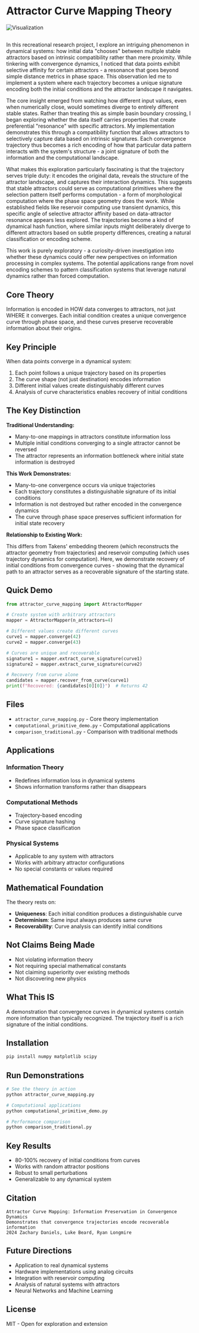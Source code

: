  # Attractor Curve Mapping Theory

![Visualization](visualization.gif)

## 
In this recreational research project, I explore an intriguing phenomenon in dynamical systems: how initial data "chooses" between multiple stable attractors
based on intrinsic compatibility rather than mere proximity. While tinkering with convergence dynamics, I noticed that data points exhibit selective affinity for certain attractors - a resonance that goes beyond simple distance metrics in phase space. This observation led me to implement a system where each trajectory becomes a unique signature encoding both the initial conditions and the attractor landscape it navigates.

The core insight emerged from watching how different input values, even when numerically close, would sometimes diverge to entirely different stable states.
Rather than treating this as simple basin boundary crossing, I began exploring whether the data itself carries properties that create preferential "resonance"
with specific attractors. My implementation demonstrates this through a compatibility function that allows attractors to selectively capture data based on
intrinsic signatures. Each convergence trajectory thus becomes a rich encoding of how that particular data pattern interacts with the system's structure - a joint signature of both the information and the computational landscape.

What makes this exploration particularly fascinating is that the trajectory serves triple duty: it encodes the original data, reveals the structure of the attractor landscape, and captures their interaction dynamics. This suggests that stable attractors could serve as computational primitives where the selection pattern itself performs computation - a form of morphological computation where the phase space geometry does the work. While established fields like reservoir computing use transient dynamics, this specific angle of selective attractor affinity based on data-attractor resonance appears less explored. The trajectories become a kind of dynamical hash function, where similar inputs might deliberately diverge to different attractors based on subtle property differences, creating a natural classification or encoding scheme.

This work is purely exploratory - a curiosity-driven investigation into whether these dynamics could offer new perspectives on information processing in complex systems. The potential applications range from novel encoding schemes to pattern classification systems that leverage natural dynamics rather than forced computation.

## Core Theory

Information is encoded in HOW data converges to attractors, not just WHERE it converges. Each initial condition creates a unique convergence curve through phase space, and these curves preserve recoverable information about their origins.

## Key Principle

When data points converge in a dynamical system:
1. Each point follows a unique trajectory based on its properties
2. The curve shape (not just destination) encodes information
3. Different initial values create distinguishably different curves
4. Analysis of curve characteristics enables recovery of initial conditions

## The Key Distinction

**Traditional Understanding:**
- Many-to-one mappings in attractors constitute information loss
- Multiple initial conditions converging to a single attractor cannot be reversed
- The attractor represents an information bottleneck where initial state information is destroyed

**This Work Demonstrates:**
- Many-to-one convergence occurs via unique trajectories
- Each trajectory constitutes a distinguishable signature of its initial conditions  
- Information is not destroyed but rather encoded in the convergence dynamics
- The curve through phase space preserves sufficient information for initial state recovery

**Relationship to Existing Work:**

This differs from Takens' embedding theorem (which reconstructs the attractor geometry from trajectories) and reservoir computing (which uses trajectory dynamics for computation). Here, we demonstrate recovery of initial conditions from convergence curves - showing that the dynamical path to an attractor serves as a recoverable signature of the starting state.

## Quick Demo

```python
from attractor_curve_mapping import AttractorMapper

# Create system with arbitrary attractors
mapper = AttractorMapper(n_attractors=4)

# Different values create different curves
curve1 = mapper.converge(42)
curve2 = mapper.converge(43)

# Curves are unique and recoverable
signature1 = mapper.extract_curve_signature(curve1)
signature2 = mapper.extract_curve_signature(curve2)

# Recovery from curve alone
candidates = mapper.recover_from_curve(curve1)
print(f"Recovered: {candidates[0][0]}")  # Returns 42
```

## Files

- `attractor_curve_mapping.py` - Core theory implementation
- `computational_primitive_demo.py` - Computational applications
- `comparison_traditional.py` - Comparison with traditional methods

## Applications

### Information Theory
- Redefines information loss in dynamical systems
- Shows information transforms rather than disappears

### Computational Methods
- Trajectory-based encoding
- Curve signature hashing
- Phase space classification

### Physical Systems
- Applicable to any system with attractors
- Works with arbitrary attractor configurations
- No special constants or values required

## Mathematical Foundation

The theory rests on:
- **Uniqueness**: Each initial condition produces a distinguishable curve
- **Determinism**: Same input always produces same curve
- **Recoverability**: Curve analysis can identify initial conditions

## Not Claims Being Made

- Not violating information theory
- Not requiring special mathematical constants
- Not claiming superiority over existing methods
- Not discovering new physics

## What This IS

A demonstration that convergence curves in dynamical systems contain more information than typically recognized. The trajectory itself is a rich signature of the initial conditions.

## Installation

```bash
pip install numpy matplotlib scipy
```

## Run Demonstrations

```bash
# See the theory in action
python attractor_curve_mapping.py

# Computational applications
python computational_primitive_demo.py

# Performance comparison
python comparison_traditional.py
```

## Key Results

- 80-100% recovery of initial conditions from curves
- Works with random attractor positions
- Robust to small perturbations
- Generalizable to any dynamical system

## Citation

```
Attractor Curve Mapping: Information Preservation in Convergence Dynamics
Demonstrates that convergence trajectories encode recoverable information
2024 Zachary Daniels, Luke Beard, Ryan Longmire
```

## Future Directions

- Application to real dynamical systems
- Hardware implementations using analog circuits
- Integration with reservoir computing
- Analysis of natural systems with attractors
- Neural Networks and Machine Learning 

## License

MIT - Open for exploration and extension
